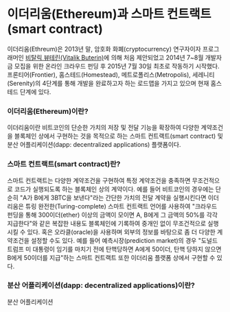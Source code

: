 # 이더리움\(Ethereum\)과 스마트 컨트랙트\(smart contract\)

이더리움\(Ethreum\)은 2013년 말, 암호화 화폐\(cryptocurrency\) 연구자이자 프로그래머인 [비탈릭 뷰테린\(Vitalik Buterin\)](https://en.wikipedia.org/wiki/Vitalik_Buterin)에 의해 처음 제안되었고 2014년 7~8월 개발자금 모집을 위한 온라인 크라우드 펀딩 후 2015년 7월 30일 최초로 작동하기 시작했다. 프론티어\(Frontier\), 홈스테드\(Homestead\), 메트로폴리스\(Metropolis\), 세레니티\(Serenity\)의 4단계를 통해 개발을 완료하고자 하는 로드맵을 가지고 있으며 현재 홈스테드 단계에 있다.

### 이더리움\(Ethereum\)이란?

이더리움이란 비트코인의 단순한 가치의 저장 및 전달 기능을 확장하여 다양한 계약조건을 블록체인 상에서 구현하는 것을 목적으로 하는 스마트 컨트랙트\(smart contract\) 및 분산 어플리케이션\(dapp: decentralized applications\) 플랫폼이다.

### 스마트 컨트랙트\(smart contract\)란?

스마트 컨트랙트는 다양한 계약조건을 구현하여 특정 계약조건을 충족하면 무조건적으로 코드가 실행되도록 하는 블록체인 상의 계약이다. 예를 들어 비트코인의 경우에는 단순히 "A가 B에게 3BTC을 보낸다"라는 간단한 가치의 전달 계약을 실행시킨다면 이더리움은 튜링 완전한\(Turing-complete\) 스마트 컨트랙트 언어를 사용하여 "크라우드 펀딩을 통해 300이더\(ether\) 이상의 금액이 모이면 A, B에게 그 금액의 50%를 각각 지급한다"와 같은 복잡한 내용도 블록체인에 기록하여 중개인 없이 무조건적으로 실행시킬 수 있다. 혹은 오라클\(oracle\)을 사용하며 외부의 정보를 바탕으로 좀 더 다양한 계약조건을 설정할 수도 있다. 예를 들어 예측시장\(prediction market\)의 경우 "도널드 트럼프 미 대통령이 임기를 마치기 전에 탄핵당하면 A에게 50이더, 탄핵 당하지 않으면 B에게 50이더를 지급"하는 스마트 컨트랙트 또한 이더리움 플랫폼 상에서 구현할 수 있다.

### 분산 어플리케이션\(dapp: decentralized applications\)이란?

분산 어플리케이션

